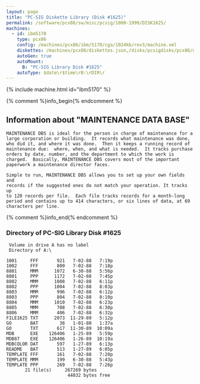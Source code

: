 ```yaml
---
layout: page
title: "PC-SIG Diskette Library (Disk #1625)"
permalink: /software/pcx86/sw/misc/pcsig/1000-1999/DISK1625/
machines:
  - id: ibm5170
    type: pcx86
    config: /machines/pcx86/ibm/5170/cga/1024kb/rev3/machine.xml
    diskettes: /machines/pcx86/diskettes.json,/disks/pcsigdisks/pcx86/diskettes.json
    autoGen: true
    autoMount:
      B: "PC-SIG Library Disk #1625"
    autoType: $date\r$time\rB:\rDIR\r
---
```


{% include machine.html id="ibm5170" %}

{% comment %}info_begin{% endcomment %}

## Information about "MAINTENANCE DATA BASE"

    MAINTENANCE DBS is ideal for the person in charge of maintenance for a
    large corporation or building.  It records what maintenance was done,
    who did it, and where it was done.  Then it keeps a running record of
    maintenance due:  where, when, and what is needed.  It tracks purchase
    orders by date, number, and the department to which the work is
    charged.  Basically, MAINTENANCE DBS covers most of the important
    paperwork a maintenance director faces.
    
    Simple to run, MAINTENANCE DBS allows you to set up your own fields and
    records if the suggested ones do not match your operation. It tracks up
    to 120 records per file.  Each file tracks records for a month-long
    period and contains up to 414 characters, or six lines of data, at 69
    characters per line.
{% comment %}info_end{% endcomment %}


### Directory of PC-SIG Library Disk #1625

     Volume in drive A has no label
     Directory of A:\

    1001     FFF       921   7-02-88   7:19p
    1002     FFF       809   7-02-88   7:18p
    8801     MMM      1072   6-30-88   5:56p
    8801     PPP      1172   7-02-88   7:45p
    8802     MMM      1088   7-02-88   6:11p
    8802     PPP      1004   7-02-88   8:03p
    8803     MMM       996   7-02-88   6:12p
    8803     PPP       804   7-02-88   8:10p
    8804     MMM      1010   7-02-88   6:23p
    8805     MMM       708   7-02-88   6:30p
    8806     MMM       406   7-02-88   6:32p
    FILE1625 TXT      2073  11-29-89   5:12p
    GO       BAT        38   1-01-80   1:37a
    GO       TXT       617  11-30-89  10:09a
    MDB      EXE    126406   1-25-89   5:59p
    MDB87    EXE    126406   1-26-89  10:19a
    MDBCOLOR DAT       597   1-27-89   6:13p
    README   BAT       513   1-27-89   6:05p
    TEMPLATE FFF       161   7-02-88   7:20p
    TEMPLATE MMM       199   6-30-88   5:43p
    TEMPLATE PPP       269   7-02-88   7:26p
           21 file(s)     267269 bytes
                           44032 bytes free
